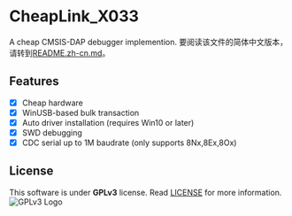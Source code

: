 # CheapLink_X033

A cheap CMSIS-DAP debugger implemention.
要阅读该文件的简体中文版本，请转到[README.zh-cn.md](README.zh-cn.md)。  

## Features

- [x] Cheap hardware
- [x] WinUSB-based bulk transaction
- [x] Auto driver installation (requires Win10 or later)
- [x] SWD debugging
- [x] CDC serial up to 1M baudrate (only supports 8Nx,8Ex,8Ox)

## License

This software is under **GPLv3** license. Read [LICENSE](LICENSE) for more information.  
![GPLv3 Logo](https://www.gnu.org/graphics/gplv3-with-text-136x68.png)  
